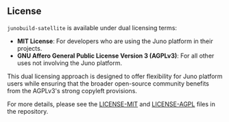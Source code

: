 ## License

`junobuild-satellite` is available under dual licensing terms:

- **MIT License**: For developers who are using the Juno platform in their projects.
- **GNU Affero General Public License Version 3 (AGPLv3)**: For all other uses not involving the Juno platform.

This dual licensing approach is designed to offer flexibility for Juno platform users while ensuring that the broader open-source community benefits from the AGPLv3's strong copyleft provisions.

For more details, please see the [LICENSE-MIT](LICENSE-MIT) and [LICENSE-AGPL](LICENSE-AGPL) files in the repository.
